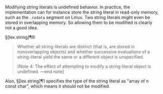 Modifying string literals is undefined behavior. In practice, the implementation can for instance store the string literal in read-only memory, such as the `.rodata` segment on Linux. Two string literals might even be stored in overlapping memory. So allowing them to be modified is clearly not a good idea.

§[lex.string]¶9:

> Whether all string-literals are distinct (that is, are stored in nonoverlapping objects) and whether successive evaluations of a string-literal yield the same or a different object is unspecified.
> 
> [Note 4: The effect of attempting to modify a string literal object is undefined. —end note]

Also, §[lex.string]¶1 specifies the type of the string literal as "array of n const char", which means it should not be modified.